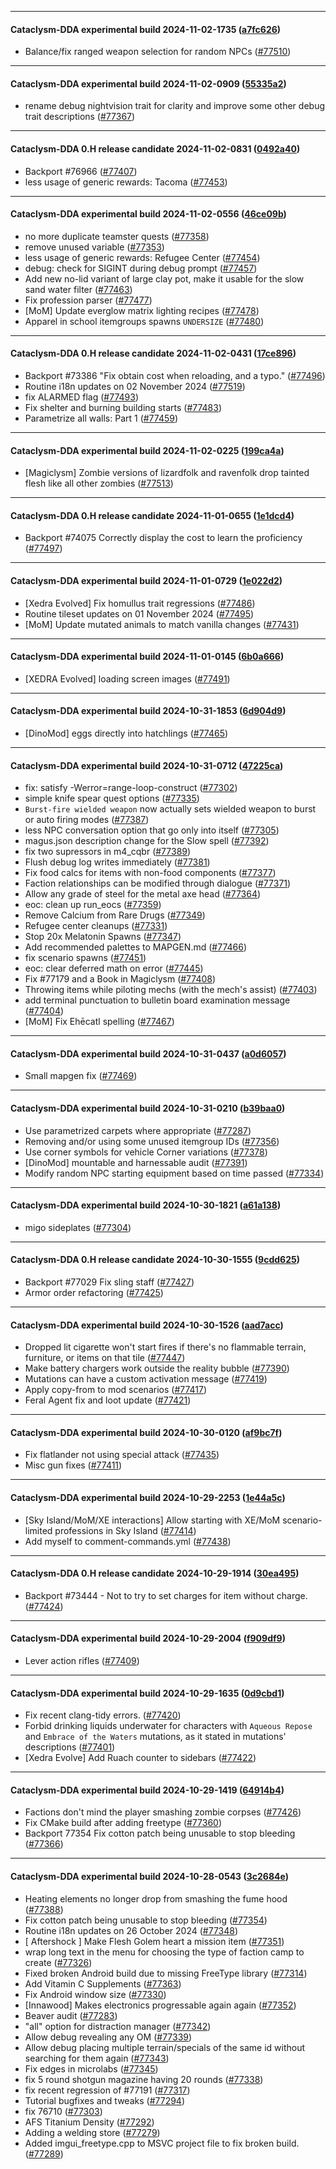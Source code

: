 
---

#### Cataclysm-DDA experimental build 2024-11-02-1735 ([a7fc626](https://github.com/CleverRaven/Cataclysm-DDA/releases/tag/cdda-experimental-2024-11-02-1735))

* Balance/fix ranged weapon selection for random NPCs ([#77510](https://github.com/CleverRaven/Cataclysm-DDA/pull/77510))

---

#### Cataclysm-DDA experimental build 2024-11-02-0909 ([55335a2](https://github.com/CleverRaven/Cataclysm-DDA/releases/tag/cdda-experimental-2024-11-02-0909))

* rename debug nightvision trait for clarity and improve some other debug trait descriptions ([#77367](https://github.com/CleverRaven/Cataclysm-DDA/pull/77367))

---

#### Cataclysm-DDA 0.H release candidate 2024-11-02-0831 ([0492a40](https://github.com/CleverRaven/Cataclysm-DDA/releases/tag/cdda-0.H-2024-11-02-0831))

* Backport #76966 ([#77407](https://github.com/CleverRaven/Cataclysm-DDA/pull/77407))
* less usage of generic rewards: Tacoma ([#77453](https://github.com/CleverRaven/Cataclysm-DDA/pull/77453))

---

#### Cataclysm-DDA experimental build 2024-11-02-0556 ([46ce09b](https://github.com/CleverRaven/Cataclysm-DDA/releases/tag/cdda-experimental-2024-11-02-0556))

* no more duplicate teamster quests ([#77358](https://github.com/CleverRaven/Cataclysm-DDA/pull/77358))
* remove unused variable ([#77353](https://github.com/CleverRaven/Cataclysm-DDA/pull/77353))
* less usage of generic rewards: Refugee Center ([#77454](https://github.com/CleverRaven/Cataclysm-DDA/pull/77454))
* debug: check for SIGINT during debug prompt ([#77457](https://github.com/CleverRaven/Cataclysm-DDA/pull/77457))
* Add new no-lid variant of large clay pot, make it usable for the slow sand water filter ([#77463](https://github.com/CleverRaven/Cataclysm-DDA/pull/77463))
* Fix profession parser ([#77477](https://github.com/CleverRaven/Cataclysm-DDA/pull/77477))
* [MoM] Update everglow matrix lighting recipes ([#77478](https://github.com/CleverRaven/Cataclysm-DDA/pull/77478))
* Apparel in school itemgroups spawns ``UNDERSIZE`` ([#77480](https://github.com/CleverRaven/Cataclysm-DDA/pull/77480))

---

#### Cataclysm-DDA 0.H release candidate 2024-11-02-0431 ([17ce896](https://github.com/CleverRaven/Cataclysm-DDA/releases/tag/cdda-0.H-2024-11-02-0431))

* Backport #73386 "Fix obtain cost when reloading, and a typo." ([#77496](https://github.com/CleverRaven/Cataclysm-DDA/pull/77496))
* Routine i18n updates on 02 November 2024 ([#77519](https://github.com/CleverRaven/Cataclysm-DDA/pull/77519))
* fix ALARMED flag ([#77493](https://github.com/CleverRaven/Cataclysm-DDA/pull/77493))
* Fix shelter and burning building starts ([#77483](https://github.com/CleverRaven/Cataclysm-DDA/pull/77483))
* Parametrize all walls: Part 1 ([#77459](https://github.com/CleverRaven/Cataclysm-DDA/pull/77459))

---

#### Cataclysm-DDA experimental build 2024-11-02-0225 ([199ca4a](https://github.com/CleverRaven/Cataclysm-DDA/releases/tag/cdda-experimental-2024-11-02-0225))

* [Magiclysm] Zombie versions of lizardfolk and ravenfolk drop tainted flesh like all other zombies ([#77513](https://github.com/CleverRaven/Cataclysm-DDA/pull/77513))

---

#### Cataclysm-DDA 0.H release candidate 2024-11-01-0655 ([1e1dcd4](https://github.com/CleverRaven/Cataclysm-DDA/releases/tag/cdda-0.H-2024-11-01-0655))

* Backport #74075 Correctly display the cost to learn the proficiency ([#77497](https://github.com/CleverRaven/Cataclysm-DDA/pull/77497))

---

#### Cataclysm-DDA experimental build 2024-11-01-0729 ([1e022d2](https://github.com/CleverRaven/Cataclysm-DDA/releases/tag/cdda-experimental-2024-11-01-0729))

* [Xedra Evolved] Fix homullus trait regressions ([#77486](https://github.com/CleverRaven/Cataclysm-DDA/pull/77486))
* Routine tileset updates on 01 November 2024 ([#77495](https://github.com/CleverRaven/Cataclysm-DDA/pull/77495))
* [MoM] Update mutated animals to match vanilla changes ([#77431](https://github.com/CleverRaven/Cataclysm-DDA/pull/77431))

---

#### Cataclysm-DDA experimental build 2024-11-01-0145 ([6b0a666](https://github.com/CleverRaven/Cataclysm-DDA/releases/tag/cdda-experimental-2024-11-01-0145))

* [XEDRA Evolved] loading screen images ([#77491](https://github.com/CleverRaven/Cataclysm-DDA/pull/77491))

---

#### Cataclysm-DDA experimental build 2024-10-31-1853 ([6d904d9](https://github.com/CleverRaven/Cataclysm-DDA/releases/tag/cdda-experimental-2024-10-31-1853))

* [DinoMod] eggs directly into hatchlings ([#77465](https://github.com/CleverRaven/Cataclysm-DDA/pull/77465))

---

#### Cataclysm-DDA experimental build 2024-10-31-0712 ([47225ca](https://github.com/CleverRaven/Cataclysm-DDA/releases/tag/cdda-experimental-2024-10-31-0712))

* fix: satisfy -Werror=range-loop-construct ([#77302](https://github.com/CleverRaven/Cataclysm-DDA/pull/77302))
* simple knife spear quest options ([#77335](https://github.com/CleverRaven/Cataclysm-DDA/pull/77335))
* `Burst-fire wielded weapon` now actually sets wielded weapon to burst or auto firing modes ([#77387](https://github.com/CleverRaven/Cataclysm-DDA/pull/77387))
* less NPC conversation option that go only into itself ([#77305](https://github.com/CleverRaven/Cataclysm-DDA/pull/77305))
* magus.json description change for the Slow spell ([#77392](https://github.com/CleverRaven/Cataclysm-DDA/pull/77392))
* fix two supressors in m4_cqbr ([#77389](https://github.com/CleverRaven/Cataclysm-DDA/pull/77389))
* Flush debug log writes immediately ([#77381](https://github.com/CleverRaven/Cataclysm-DDA/pull/77381))
* Fix food calcs for items with non-food components ([#77377](https://github.com/CleverRaven/Cataclysm-DDA/pull/77377))
* Faction relationships can be modified through dialogue ([#77371](https://github.com/CleverRaven/Cataclysm-DDA/pull/77371))
* Allow any grade of steel for the metal axe head ([#77364](https://github.com/CleverRaven/Cataclysm-DDA/pull/77364))
* eoc: clean up run_eocs ([#77359](https://github.com/CleverRaven/Cataclysm-DDA/pull/77359))
* Remove Calcium from Rare Drugs ([#77349](https://github.com/CleverRaven/Cataclysm-DDA/pull/77349))
* Refugee center cleanups ([#77331](https://github.com/CleverRaven/Cataclysm-DDA/pull/77331))
* Stop 20x Melatonin Spawns ([#77347](https://github.com/CleverRaven/Cataclysm-DDA/pull/77347))
* Add recommended palettes to MAPGEN.md ([#77466](https://github.com/CleverRaven/Cataclysm-DDA/pull/77466))
* fix scenario spawns ([#77451](https://github.com/CleverRaven/Cataclysm-DDA/pull/77451))
* eoc: clear deferred math on error ([#77445](https://github.com/CleverRaven/Cataclysm-DDA/pull/77445))
* Fix #77179 and a Book in Magiclysm ([#77408](https://github.com/CleverRaven/Cataclysm-DDA/pull/77408))
* Throwing items while piloting mechs (with the mech's assist) ([#77403](https://github.com/CleverRaven/Cataclysm-DDA/pull/77403))
* add terminal punctuation to bulletin board examination message ([#77404](https://github.com/CleverRaven/Cataclysm-DDA/pull/77404))
* [MoM] Fix Ehēcatl spelling ([#77467](https://github.com/CleverRaven/Cataclysm-DDA/pull/77467))

---

#### Cataclysm-DDA experimental build 2024-10-31-0437 ([a0d6057](https://github.com/CleverRaven/Cataclysm-DDA/releases/tag/cdda-experimental-2024-10-31-0437))

* Small mapgen fix ([#77469](https://github.com/CleverRaven/Cataclysm-DDA/pull/77469))

---

#### Cataclysm-DDA experimental build 2024-10-31-0210 ([b39baa0](https://github.com/CleverRaven/Cataclysm-DDA/releases/tag/cdda-experimental-2024-10-31-0210))

* Use parametrized carpets where appropriate ([#77287](https://github.com/CleverRaven/Cataclysm-DDA/pull/77287))
* Removing and/or using some unused itemgroup IDs ([#77356](https://github.com/CleverRaven/Cataclysm-DDA/pull/77356))
* Use corner symbols for vehicle Corner variations ([#77378](https://github.com/CleverRaven/Cataclysm-DDA/pull/77378))
* [DinoMod] mountable and harnessable audit ([#77391](https://github.com/CleverRaven/Cataclysm-DDA/pull/77391))
* Modify random NPC starting equipment based on time passed ([#77334](https://github.com/CleverRaven/Cataclysm-DDA/pull/77334))

---

#### Cataclysm-DDA experimental build 2024-10-30-1821 ([a61a138](https://github.com/CleverRaven/Cataclysm-DDA/releases/tag/cdda-experimental-2024-10-30-1821))

* migo sideplates ([#77304](https://github.com/CleverRaven/Cataclysm-DDA/pull/77304))

---

#### Cataclysm-DDA 0.H release candidate 2024-10-30-1555 ([9cdd625](https://github.com/CleverRaven/Cataclysm-DDA/releases/tag/cdda-0.H-2024-10-30-1555))

* Backport #77029 Fix sling staff ([#77427](https://github.com/CleverRaven/Cataclysm-DDA/pull/77427))
* Armor order refactoring ([#77425](https://github.com/CleverRaven/Cataclysm-DDA/pull/77425))

---

#### Cataclysm-DDA experimental build 2024-10-30-1526 ([aad7acc](https://github.com/CleverRaven/Cataclysm-DDA/releases/tag/cdda-experimental-2024-10-30-1526))

* Dropped lit cigarette won't start fires if there's no flammable terrain, furniture, or items on that tile ([#77447](https://github.com/CleverRaven/Cataclysm-DDA/pull/77447))
* Make battery chargers work outside the reality bubble ([#77390](https://github.com/CleverRaven/Cataclysm-DDA/pull/77390))
* Mutations can have a custom activation message ([#77419](https://github.com/CleverRaven/Cataclysm-DDA/pull/77419))
* Apply copy-from to mod scenarios ([#77417](https://github.com/CleverRaven/Cataclysm-DDA/pull/77417))
* Feral Agent fix and loot update ([#77421](https://github.com/CleverRaven/Cataclysm-DDA/pull/77421))

---

#### Cataclysm-DDA experimental build 2024-10-30-0120 ([af9bc7f](https://github.com/CleverRaven/Cataclysm-DDA/releases/tag/cdda-experimental-2024-10-30-0120))

* Fix flatlander not using special attack ([#77435](https://github.com/CleverRaven/Cataclysm-DDA/pull/77435))
* Misc gun fixes ([#77411](https://github.com/CleverRaven/Cataclysm-DDA/pull/77411))

---

#### Cataclysm-DDA experimental build 2024-10-29-2253 ([1e44a5c](https://github.com/CleverRaven/Cataclysm-DDA/releases/tag/cdda-experimental-2024-10-29-2253))

* [Sky Island/MoM/XE interactions] Allow starting with XE/MoM scenario-limited professions in Sky Island ([#77414](https://github.com/CleverRaven/Cataclysm-DDA/pull/77414))
* Add myself to comment-commands.yml ([#77438](https://github.com/CleverRaven/Cataclysm-DDA/pull/77438))

---

#### Cataclysm-DDA 0.H release candidate 2024-10-29-1914 ([30ea495](https://github.com/CleverRaven/Cataclysm-DDA/releases/tag/cdda-0.H-2024-10-29-1914))

* Backport #73444 - Not to try to set charges for item without charge. ([#77424](https://github.com/CleverRaven/Cataclysm-DDA/pull/77424))

---

#### Cataclysm-DDA experimental build 2024-10-29-2004 ([f909df9](https://github.com/CleverRaven/Cataclysm-DDA/releases/tag/cdda-experimental-2024-10-29-2004))

* Lever action rifles ([#77409](https://github.com/CleverRaven/Cataclysm-DDA/pull/77409))

---

#### Cataclysm-DDA experimental build 2024-10-29-1635 ([0d9cbd1](https://github.com/CleverRaven/Cataclysm-DDA/releases/tag/cdda-experimental-2024-10-29-1635))

* Fix recent clang-tidy errors. ([#77420](https://github.com/CleverRaven/Cataclysm-DDA/pull/77420))
* Forbid drinking liquids underwater for characters with `Aqueous Repose` and `Embrace of the Waters` mutations, as it stated in mutations' descriptions ([#77401](https://github.com/CleverRaven/Cataclysm-DDA/pull/77401))
* [Xedra Evolve] Add Ruach counter to sidebars ([#77422](https://github.com/CleverRaven/Cataclysm-DDA/pull/77422))

---

#### Cataclysm-DDA experimental build 2024-10-29-1419 ([64914b4](https://github.com/CleverRaven/Cataclysm-DDA/releases/tag/cdda-experimental-2024-10-29-1419))

* Factions don't mind the player smashing zombie corpses ([#77426](https://github.com/CleverRaven/Cataclysm-DDA/pull/77426))
* Fix CMake build after adding freetype ([#77360](https://github.com/CleverRaven/Cataclysm-DDA/pull/77360))
* Backport 77354 Fix cotton patch being unusable to stop bleeding ([#77366](https://github.com/CleverRaven/Cataclysm-DDA/pull/77366))

---

#### Cataclysm-DDA experimental build 2024-10-28-0543 ([3c2684e](https://github.com/CleverRaven/Cataclysm-DDA/releases/tag/cdda-experimental-2024-10-28-0543))

* Heating elements no longer drop from smashing the fume hood ([#77388](https://github.com/CleverRaven/Cataclysm-DDA/pull/77388))
* Fix cotton patch being unusable to stop bleeding ([#77354](https://github.com/CleverRaven/Cataclysm-DDA/pull/77354))
* Routine i18n updates on 26 October 2024 ([#77348](https://github.com/CleverRaven/Cataclysm-DDA/pull/77348))
* [ Aftershock ] Make Flesh Golem heart a mission item ([#77351](https://github.com/CleverRaven/Cataclysm-DDA/pull/77351))
* wrap long text in the menu for choosing the type of faction camp to create ([#77326](https://github.com/CleverRaven/Cataclysm-DDA/pull/77326))
* Fixed broken Android build due to missing FreeType library ([#77314](https://github.com/CleverRaven/Cataclysm-DDA/pull/77314))
* Add Vitamin C Supplements ([#77363](https://github.com/CleverRaven/Cataclysm-DDA/pull/77363))
* Fix Android window size ([#77330](https://github.com/CleverRaven/Cataclysm-DDA/pull/77330))
* [Innawood] Makes electronics progressable again again ([#77352](https://github.com/CleverRaven/Cataclysm-DDA/pull/77352))
* Beaver audit ([#77283](https://github.com/CleverRaven/Cataclysm-DDA/pull/77283))
* "all" option for distraction manager ([#77342](https://github.com/CleverRaven/Cataclysm-DDA/pull/77342))
* Allow debug revealing any OM ([#77339](https://github.com/CleverRaven/Cataclysm-DDA/pull/77339))
* Allow debug placing multiple terrain/specials of the same id without searching for them again ([#77343](https://github.com/CleverRaven/Cataclysm-DDA/pull/77343))
* Fix edges in microlabs ([#77345](https://github.com/CleverRaven/Cataclysm-DDA/pull/77345))
* fix 5 round shotgun magazine having 20 rounds ([#77338](https://github.com/CleverRaven/Cataclysm-DDA/pull/77338))
* fix recent regression of #77191 ([#77317](https://github.com/CleverRaven/Cataclysm-DDA/pull/77317))
* Tutorial bugfixes and tweaks ([#77294](https://github.com/CleverRaven/Cataclysm-DDA/pull/77294))
* fix 76710 ([#77303](https://github.com/CleverRaven/Cataclysm-DDA/pull/77303))
* AFS Titanium Density ([#77292](https://github.com/CleverRaven/Cataclysm-DDA/pull/77292))
* Adding a welding store ([#77279](https://github.com/CleverRaven/Cataclysm-DDA/pull/77279))
* Added imgui_freetype.cpp to MSVC project file to fix broken build. ([#77289](https://github.com/CleverRaven/Cataclysm-DDA/pull/77289))
